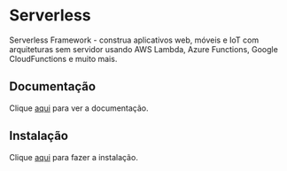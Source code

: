 # Serverless

Serverless Framework - construa aplicativos web, móveis e IoT com arquiteturas sem servidor usando AWS Lambda, Azure Functions, Google CloudFunctions e muito mais.

## Documentação

Clique [aqui](https://github.com/serverless/serverless) para ver a documentação.

## Instalação

Clique [aqui](https://www.npmjs.com/package/serverless) para fazer a instalação.
